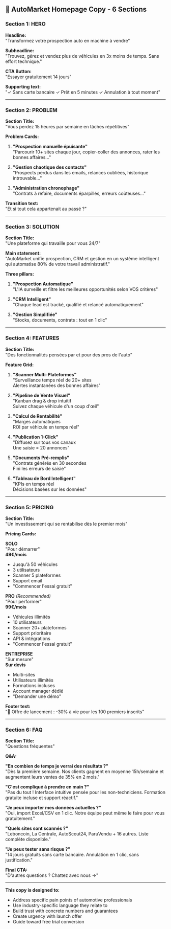 ## 📝 **AutoMarket Homepage Copy - 6 Sections**

### **Section 1: HERO**

**Headline:**  
"Transformez votre prospection auto en machine à vendre"

**Subheadline:**  
"Trouvez, gérez et vendez plus de véhicules en 3x moins de temps. Sans effort technique."

**CTA Button:**  
"Essayer gratuitement 14 jours"

**Supporting text:**  
"✓ Sans carte bancaire ✓ Prêt en 5 minutes ✓ Annulation à tout moment"

---

### **Section 2: PROBLEM**

**Section Title:**  
"Vous perdez 15 heures par semaine en tâches répétitives"

**Problem Cards:**

1. **"Prospection manuelle épuisante"**  
   "Parcourir 10+ sites chaque jour, copier-coller des annonces, rater les bonnes affaires..."

2. **"Gestion chaotique des contacts"**  
   "Prospects perdus dans les emails, relances oubliées, historique introuvable..."

3. **"Administration chronophage"**  
   "Contrats à refaire, documents éparpillés, erreurs coûteuses..."

**Transition text:**  
"Et si tout cela appartenait au passé ?"

---

### **Section 3: SOLUTION**

**Section Title:**  
"Une plateforme qui travaille pour vous 24/7"

**Main statement:**  
"AutoMarket unifie prospection, CRM et gestion en un système intelligent qui automatise 80% de votre travail administratif."

**Three pillars:**

1. **"Prospection Automatique"**  
   "L'IA surveille et filtre les meilleures opportunités selon VOS critères"

2. **"CRM Intelligent"**  
   "Chaque lead est tracké, qualifié et relancé automatiquement"

3. **"Gestion Simplifiée"**  
   "Stocks, documents, contrats : tout en 1 clic"

---

### **Section 4: FEATURES**

**Section Title:**  
"Des fonctionnalités pensées par et pour des pros de l'auto"

**Feature Grid:**

1. **"Scanner Multi-Plateformes"**  
   "Surveillance temps réel de 20+ sites  
   Alertes instantanées des bonnes affaires"

2. **"Pipeline de Vente Visuel"**  
   "Kanban drag & drop intuitif  
   Suivez chaque véhicule d'un coup d'œil"

3. **"Calcul de Rentabilité"**  
   "Marges automatiques  
   ROI par véhicule en temps réel"

4. **"Publication 1-Click"**  
   "Diffusez sur tous vos canaux  
   Une saisie = 20 annonces"

5. **"Documents Pré-remplis"**  
   "Contrats générés en 30 secondes  
   Fini les erreurs de saisie"

6. **"Tableau de Bord Intelligent"**  
   "KPIs en temps réel  
   Décisions basées sur les données"

---

### **Section 5: PRICING**

**Section Title:**  
"Un investissement qui se rentabilise dès le premier mois"

**Pricing Cards:**

**SOLO**  
"Pour démarrer"  
**49€/mois**  
- Jusqu'à 50 véhicules
- 3 utilisateurs
- Scanner 5 plateformes
- Support email
- "Commencer l'essai gratuit"

**PRO** *(Recommended)*  
"Pour performer"  
**99€/mois**  
- Véhicules illimités
- 10 utilisateurs
- Scanner 20+ plateformes
- Support prioritaire
- API & intégrations
- "Commencer l'essai gratuit"

**ENTREPRISE**  
"Sur mesure"  
**Sur devis**  
- Multi-sites
- Utilisateurs illimités
- Formations incluses
- Account manager dédié
- "Demander une démo"

**Footer text:**  
"🎯 Offre de lancement : -30% à vie pour les 100 premiers inscrits"

---

### **Section 6: FAQ**

**Section Title:**  
"Questions fréquentes"

**Q&A:**

**"En combien de temps je verrai des résultats ?"**  
"Dès la première semaine. Nos clients gagnent en moyenne 15h/semaine et augmentent leurs ventes de 35% en 2 mois."

**"C'est compliqué à prendre en main ?"**  
"Pas du tout ! Interface intuitive pensée pour les non-techniciens. Formation gratuite incluse et support réactif."

**"Je peux importer mes données actuelles ?"**  
"Oui, import Excel/CSV en 1 clic. Notre équipe peut même le faire pour vous gratuitement."

**"Quels sites sont scannés ?"**  
"Leboncoin, La Centrale, AutoScout24, ParuVendu + 16 autres. Liste complète disponible."

**"Je peux tester sans risque ?"**  
"14 jours gratuits sans carte bancaire. Annulation en 1 clic, sans justification."

**Final CTA:**  
"D'autres questions ? Chattez avec nous →"

---

**This copy is designed to:**
- Address specific pain points of automotive professionals
- Use industry-specific language they relate to
- Build trust with concrete numbers and guarantees
- Create urgency with launch offer
- Guide toward free trial conversion